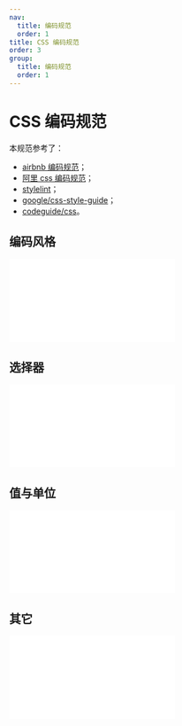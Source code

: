 ```yaml
---
nav:
  title: 编码规范
  order: 1
title: CSS 编码规范
order: 3
group:
  title: 编码规范
  order: 1
---
```


# CSS 编码规范

本规范参考了：

- [airbnb 编码规范](https://github.com/lin-123/javascript/tree/cn/css-in-javascript)；
- [阿里 css 编码规范](https://github.com/alibaba/f2e-spec/blob/main/docs/coding/2.css-style-guide.md)；
- [stylelint](https://github.com/stylelint/stylelint)；
- [google/css-style-guide](https://google.github.io/styleguide/htmlcssguide.html#CSS)；
- [codeguide/css](https://codeguide.co/#avoid-imports)。

## 编码风格

<embed src="./.style.md"></embed>

## 选择器

<embed src="./.selector.md"></embed>

## 值与单位

<embed src="./.common.md"></embed>

## 其它

<embed src="./.other.md"></embed>
